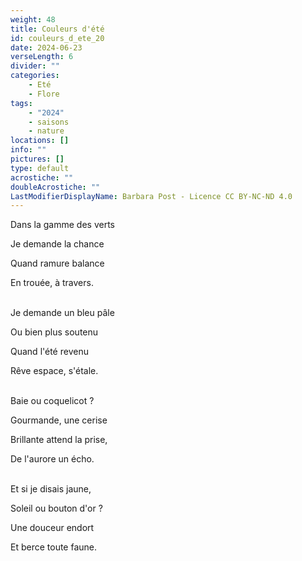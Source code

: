```yaml
---
weight: 48
title: Couleurs d'été
id: couleurs_d_ete_20
date: 2024-06-23
verseLength: 6
divider: ""
categories:
    - Eté
    - Flore
tags:
    - "2024"
    - saisons
    - nature
locations: []
info: ""
pictures: []
type: default
acrostiche: ""
doubleAcrostiche: ""
LastModifierDisplayName: Barbara Post - Licence CC BY-NC-ND 4.0
---
```

Dans la gamme des verts

Je demande la chance

Quand ramure balance

En trouée, à travers.

 \
Je demande un bleu pâle

Ou bien plus soutenu

Quand l'été revenu

Rêve espace, s'étale.

 \
Baie ou coquelicot ?

Gourmande, une cerise

Brillante attend la prise,

De l'aurore un écho.

 \
Et si je disais jaune,

Soleil ou bouton d'or ?

Une douceur endort

Et berce toute faune.
